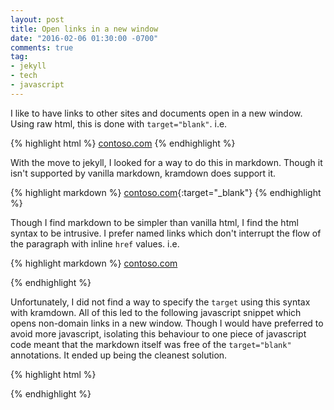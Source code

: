 ```yaml
---
layout: post
title: Open links in a new window
date: "2016-02-06 01:30:00 -0700"
comments: true
tag: 
- jekyll
- tech
- javascript
---
```


I like to have links to other sites and documents open in a new window. Using raw html, this is done with ```target="blank"```. i.e.

{% highlight html %}
<a href="http://www.contoso.com" target="_blank">contoso.com</a>
{% endhighlight %}

With the move to jekyll, I looked for a way to do this in markdown. Though it isn't supported by vanilla markdown, kramdown does support it.

<!--more-->

{% highlight markdown %}
[contoso.com](http://www.contoso.com){:target="_blank"}
{% endhighlight %}

Though I find markdown to be simpler than vanilla html, I find the html syntax to be intrusive. 
I prefer named links which don't interrupt the flow of the paragraph with inline ```href``` values. i.e.

{% highlight markdown %}
[contoso.com][a]

[a]: http://www.contoso.com
{% endhighlight %}

Unfortunately, I did not find a way to specify the ```target``` using this syntax with kramdown. 
All of this led to the following javascript snippet which opens non-domain links in a new window. 
Though I would have preferred to avoid more javascript, 
isolating this behaviour to one piece of javascript code meant that the markdown itself
was free of the ```target="blank"``` annotations. It ended up being the cleanest solution.

{% highlight html %}
  <script type="text/javascript">
    (function() {
        var links = document.links;
        for (var i = 0, linksLength = links.length; i < linksLength; i++) {
            if (links[i].hostname != window.location.hostname) {
              links[i].target = '_blank';
            }
        }
    })();    
  </script>
{% endhighlight %}
